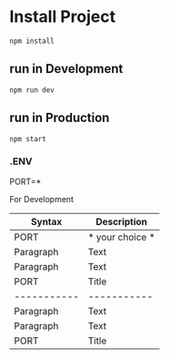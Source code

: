 # Install Project

`npm install`

## run in Development

`npm run dev`

## run in Production

`npm start`

### .ENV

PORT=* <your choice> 

For Development

| Syntax | Description |
| ----------- | ----------- |
| PORT | * your choice * |
| Paragraph | Text |
| Paragraph | Text |
| PORT | Title |
| ----------- | ----------- |
| Paragraph | Text |
| Paragraph | Text |
| PORT | Title |
